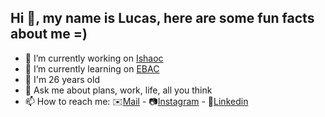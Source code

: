 ## Hi 👋, my name is Lucas, here are some fun facts about me =) ##

- 🔭 I’m currently working on [Ishaoc](https://ishaoc.org.br)
- 🌱 I’m currently learning on [EBAC](https://ebaconline.com.br)
- 👴 I'm 26 years old
- 💬 Ask me about plans, work, life, all you think
- 📫 How to reach me: ✉️[Mail](mailto:lucas.nunes.santoss@gmail.com) - 📷[Instagram](https://www.instagram.com/lk_nunes013/) - 📖[Linkedin](https://www.linkedin.com/in/lucasdgns/)
